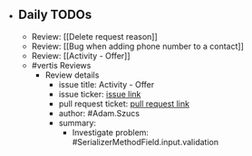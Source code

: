 - ## Daily TODOs
	- Review: [[Delete request reason]]
	- Review: [[Bug when adding phone number to a contact]]
	- Review: [[Activity - Offer]]
	- #vertis Reviews
		- Review details
			- issue title: Activity - Offer
			- issue ticker: [issue link](https://gitlab.vertis.com:8443/vertis/mv2/-/issues/6764)
			- pull request ticket: [pull request link](https://gitlab.vertis.com:8443/vertis/mv2/-/merge_requests/312)
			- author: #Adam.Szucs
			- summary:
				- Investigate problem: #SerializerMethodField.input.validation